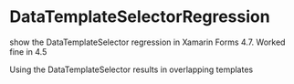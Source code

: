 # DataTemplateSelectorRegression
show the DataTemplateSelector regression in Xamarin Forms 4.7. Worked fine in 4.5

Using the DataTemplateSelector results in overlapping templates
